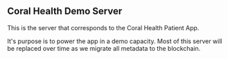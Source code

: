 ## Coral Health Demo Server

This is the server that corresponds to the Coral Health Patient App.

It's purpose is to power the app in a demo capacity. Most of this server will be replaced over time as we migrate all metadata to the blockchain.
